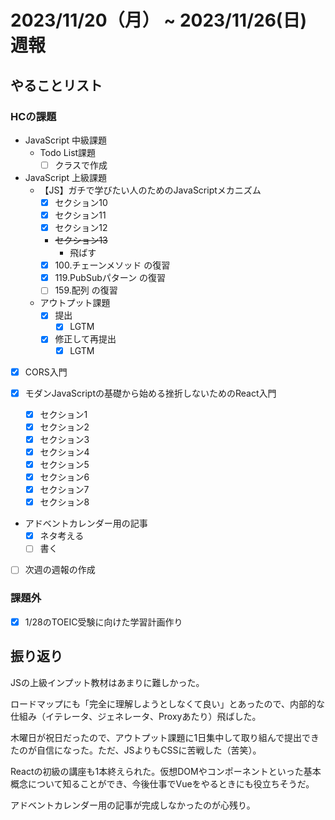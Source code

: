 # 2023/11/20（月） ~ 2023/11/26(日) 週報

## やることリスト

### HCの課題

- JavaScript 中級課題
  - Todo List課題
    - [ ] クラスで作成

- JavaScript 上級課題
  - 【JS】ガチで学びたい人のためのJavaScriptメカニズム
    - [x] セクション10
    - [x] セクション11
    - [x] セクション12
    - ~~セクション13~~
      - 飛ばす
    - [x] 100.チェーンメソッド の復習
    - [x] 119.PubSubパターン の復習
    - [ ] 159.配列 の復習
  - アウトプット課題
    - [x] 提出
      - [x] LGTM
    - [x] 修正して再提出
      - [x] LGTM

- [x] CORS入門

- [x] モダンJavaScriptの基礎から始める挫折しないためのReact入門
  - [x] セクション1
  - [x] セクション2
  - [x] セクション3
  - [x] セクション4
  - [x] セクション5
  - [x] セクション6
  - [x] セクション7
  - [x] セクション8

- アドベントカレンダー用の記事
  - [x] ネタ考える
  - [ ] 書く

- [ ] 次週の週報の作成

### 課題外

- [x] 1/28のTOEIC受験に向けた学習計画作り

## 振り返り

JSの上級インプット教材はあまりに難しかった。

ロードマップにも「完全に理解しようとしなくて良い」とあったので、内部的な仕組み（イテレータ、ジェネレータ、Proxyあたり）飛ばした。

木曜日が祝日だったので、アウトプット課題に1日集中して取り組んで提出できたのが自信になった。ただ、JSよりもCSSに苦戦した（苦笑）。

Reactの初級の講座も1本終えられた。仮想DOMやコンポーネントといった基本概念について知ることができ、今後仕事でVueをやるときにも役立ちそうだ。

アドベントカレンダー用の記事が完成しなかったのが心残り。
